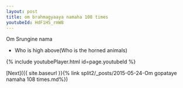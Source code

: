 ```yaml
---
layout: post
title: om brahmagyaaya namaha 108 times
youtubeId: HdF1HS_rmW8
---
```

 
 
Om Srungine nama 
 
 -  Who is high above(Who is the horned animals) 
 
  
 
  
 
 
 
 
 
 


{% include youtubePlayer.html id=page.youtubeId %}
 
[Next]({{ site.baseurl }}{% link  split2/_posts/2015-05-24-Om gopataye namaha 108 times.md%})
 
